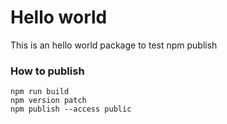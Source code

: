 # Hello world
This is an hello world package to test npm publish

### How to publish
```
npm run build 
npm version patch 
npm publish --access public
```